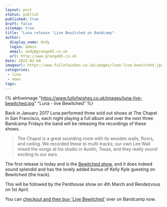 ```yaml
---
layout: post
status: publish
published: true
draft: false
sitemap: true
title: "Luna release 'Live Bewitched on Bandcamp"
author: 
  display_name: Andy
  login: admin
  email: andy@grange85.co.uk
  url: http://www.grange85.co.uk
date: 2022-02-04
imageurl: https://www.fullofwishes.co.uk/images/luna-live-bewitched.jpg
categories:
 - luna
 - news
tags:
---
```

{% ahfowimage "https://www.fullofwishes.co.uk/images/luna-live-bewitched.jpg" "Luna - live Bewitched" %}

Back in January 2017 Luna performed three sold out shows at The Chapel in San Francisco, each night playing a full album and over the next three Bandcamp Fridays the band will be releasing the recordings of these shows.

> The Chapel is a great sounding room with its wooden walls, floors, and ceiling. We recorded these to multi-tracks; our own Lee Wall mixed the songs at his studio in Austin, Texas, and they really sound exciting to our ears.

The first release is today and is the [Bewitched show](https://luna.bandcamp.com/album/live-bewitched), and it does indeed sound splendid and has the lovely added bonus of Kelly Kyle guesting on Bewitched (the track).

This will be followed by the Penthouse show on 4th March and Rendezvous on 1st April.

You can [checkout and then buy 'Live Bewitched'](https://luna.bandcamp.com/album/live-bewitched) over on Bandcamp now.

